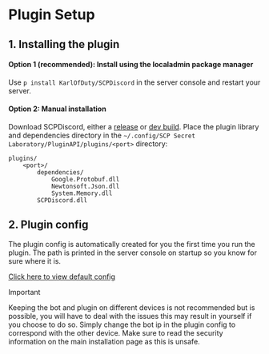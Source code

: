 # Plugin Setup

## 1. Installing the plugin

#### Option 1 (recommended): Install using the localadmin package manager

Use `p install KarlOfDuty/SCPDiscord` in the server console and restart your server.

#### Option 2: Manual installation

Download SCPDiscord, either a [release](https://github.com/KarlOfDuty/SCPDiscord/releases) or [dev build](https://jenkins.karlofduty.com/blue/organizations/jenkins/CI%2FSCPDiscord/activity/).
Place the plugin library and dependencies directory in the `~/.config/SCP Secret Laboratory/PluginAPI/plugins/<port>` directory:
```
plugins/
    <port>/
        dependencies/
            Google.Protobuf.dll
            Newtonsoft.Json.dll
            System.Memory.dll
        SCPDiscord.dll
```

## 2. Plugin config

The plugin config is automatically created for you the first time you run the plugin. The path is printed in the server console on startup so you know for sure where it is.

[Click here to view default config](https://github.com/KarlOfDuty/SCPDiscord/blob/master/SCPDiscordPlugin/config.yml)

> [!IMPORTANT]
> Keeping the bot and plugin on different devices is not recommended but is possible, you will have to deal with the issues this may result in yourself if you choose to do so.
Simply change the bot ip in the plugin config to correspond with the other device. Make sure to read the security information on the main installation page as this is unsafe.
